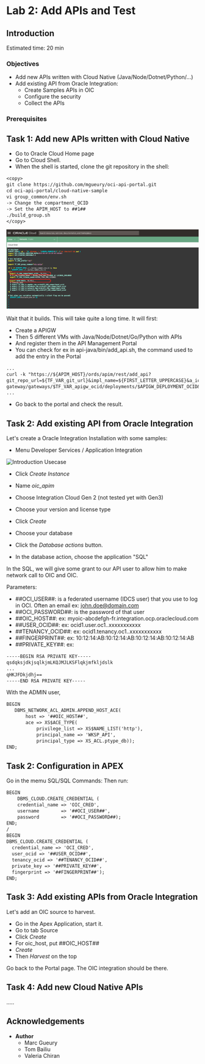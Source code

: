 
# Lab 2: Add APIs and Test

## Introduction

Estimated time: 20 min

### Objectives

- Add new APIs written with Cloud Native (Java/Node/Dotnet/Python/...)
- Add existing API from Oracle Integration:
    - Create Samples APIs in OIC 
    - Configure the security
    - Collect the APIs

### Prerequisites

## Task 1: Add new APIs written with Cloud Native

- Go to Oracle Cloud Home page
- Go to Cloud Shell.
- When the shell is started, clone the git repository in the shell:
  
```
<copy>
git clone https://github.com/mgueury/oci-api-portal.git
cd oci-api-portal/cloud-native-sample
vi group_common/env.sh
-> Change the compartment_OCID
-> Set the APIM_HOST to ##1##
./build_group.sh
</copy>
```

![Introduction Usecase](images/apim-test-edit-env.png)


Wait that it builds. This will take quite a long time. 
It will first:
- Create a APIGW
- Then 5 different VMs with Java/Node/Dotnet/Go/Python with APIs
- And register them in the API Management Portal
- You can check for ex in api-java/bin/add_api.sh, the command used to add the entry in the Portal

```
...
curl -k "https://${APIM_HOST}/ords/apim/rest/add_api?git_repo_url=${TF_VAR_git_url}&impl_name=${FIRST_LETTER_UPPERCASE}&a_icon_url=${TF_VAR_language}&runtime_console=https://cloud.oracle.com/api-gateway/gateways/$TF_VAR_apigw_ocid/deployments/$APIGW_DEPLOYMENT_OCID&version=${GIT_BRANCH}&endpoint_url=${APIGW_URL}/app/dept&endpoint_git_path=src/terraform/apigw_existing.tf&spec_git_path=src/app/openapi_spec.yaml&a_spec_type=OpenAPI"
...
```

- Go back to the portal and check the result.

## Task 2: Add existing API from Oracle Integration

Let's create a Oracle Integration Installation with some samples:
- Menu Developer Services / Application Integration 

![Introduction Usecase](images/apim-intro.png)

- Click *Create Instance*
- Name *oic_apim*
- Choose Integration Cloud Gen 2 (not tested yet with Gen3)
- Choose your version and license type
- Click *Create*

- Choose your database
- Click the *Database actions* button.
- In the database action, choose the application "SQL"   

In the SQL, we will give some grant to our API user to allow him to make network call to OIC and OIC.

Parameters:
- ##OCI_USER##: is a federated username (IDCS user) that you use to log in OCI. Often an email ex: john.doe@domain.com  
- ##OCI_PASSWORD##: is the password of that user
- ##OIC_HOST##: ex: myoic-abcdefgh-fr.integration.ocp.oraclecloud.com
- ##USER_OCID##: ex:  ocid1.user.oc1..xxxxxxxxxxx
- ##TENANCY_OCID##: ex: ocid1.tenancy.oc1..xxxxxxxxxxx
- ##FINGERPRINT##: ex: 10:12:14:AB:10:12:14:AB:10:12:14:AB:10:12:14:AB
- ##PRIVATE_KEY##: ex: 
```
-----BEGIN RSA PRIVATE KEY-----
qsdqksjdkjsqlkjmLKQJMJLKSFlqkjmfkljdslk
...
qHKJFDkjdhj==
-----END RSA PRIVATE KEY-----
```

With the ADMIN user, 

```
BEGIN
   DBMS_NETWORK_ACL_ADMIN.APPEND_HOST_ACE(
       host => '##OIC_HOST##',
       ace => XS$ACE_TYPE( 
           privilege_list => XS$NAME_LIST('http'),
           principal_name => 'WKSP_API',
           principal_type => XS_ACL.ptype_db));
END;
```

## Task 2: Configuration in APEX

Go in the memu SQL/SQL Commands: 
Then run:

```
BEGIN
    DBMS_CLOUD.CREATE_CREDENTIAL (
    credential_name => 'OIC_CRED',
    username        => '##OCI_USER##',
    password        => '##OCI_PASSWORD##);
END;
/
BEGIN
DBMS_CLOUD.CREATE_CREDENTIAL (
  credential_name => 'OCI_CRED',
  user_ocid => '##USER_OCID##',
  tenancy_ocid => '##TENANCY_OCID##',
  private_key => '##PRIVATE_KEY##',
  fingerprint => '##FINGERPRINT##');
END;
``` 

## Task 3: Add existing APIs from Oracle Integration

Let's add an OIC source to harvest. 
- Go in the Apex Application, start it.
- Go to tab Source
- Click *Create*
- For oic_host, put ##OIC_HOST##
- *Create*
- Then *Harvest* on the top

Go back to the Portal page. The OIC integration should be there.

## Task 4: Add new Cloud Native APIs 

.....


## Acknowledgements

- **Author**
    - Marc Gueury
    - Tom Bailiu
    - Valeria Chiran
